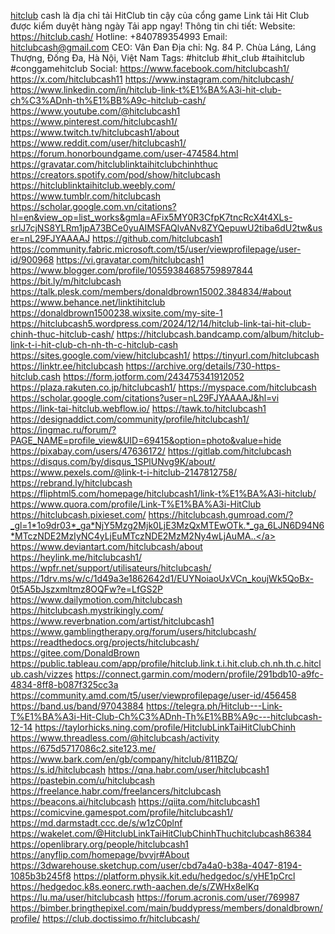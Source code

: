 <a href="https://hitclub.cash/">hitclub</a> cash là địa chỉ tải HitClub tin cậy của cổng game Link tải Hit Club được kiểm duyệt hàng ngày Tải app ngay!
Thông tin chi tiết:
Website: <a href="https://hitclub.cash/">https://hitclub.cash/</a>
Hotline: +840789354993
Email: hitclubcash@gmail.com
CEO: Vân Đan
Địa chỉ: Ng. 84 P. Chùa Láng, Láng Thượng, Đống Đa, Hà Nội, Việt Nam
Tags: #hitclub #hit_club #taihitclub #conggamehitclub
Social: 
<a href="https://www.facebook.com/hitclubcash1/">https://www.facebook.com/hitclubcash1/</a>
<a href="https://x.com/hitclubcash11">https://x.com/hitclubcash11</a>
<a href="https://www.instagram.com/hitclubcash/">https://www.instagram.com/hitclubcash/</a>
<a href="https://www.linkedin.com/in/hitclub-link-t%E1%BA%A3i-hit-club-ch%C3%ADnh-th%E1%BB%A9c-hitclub-cash/">https://www.linkedin.com/in/hitclub-link-t%E1%BA%A3i-hit-club-ch%C3%ADnh-th%E1%BB%A9c-hitclub-cash/</a>
<a href="https://www.youtube.com/@hitclubcash1">https://www.youtube.com/@hitclubcash1</a>
<a href="https://www.pinterest.com/hitclubcash1/">https://www.pinterest.com/hitclubcash1/</a>
<a href="https://www.twitch.tv/hitclubcash1/about">https://www.twitch.tv/hitclubcash1/about</a>
<a href="https://www.reddit.com/user/hitclubcash1/">https://www.reddit.com/user/hitclubcash1/</a>
<a href="https://forum.honorboundgame.com/user-474584.html">https://forum.honorboundgame.com/user-474584.html</a>
<a href="https://gravatar.com/hitclublinktaihitclubchinhthuc">https://gravatar.com/hitclublinktaihitclubchinhthuc</a>
<a href="https://creators.spotify.com/pod/show/hitclubcash">https://creators.spotify.com/pod/show/hitclubcash</a>
<a href="https://hitclublinktaihitclub.weebly.com/">https://hitclublinktaihitclub.weebly.com/</a>
<a href="https://www.tumblr.com/hitclubcash">https://www.tumblr.com/hitclubcash</a>
<a href="https://scholar.google.com.vn/citations?hl=en&view_op=list_works&gmla=AFix5MY0R3CfpK7tncRcX4t4XLs-srlJ7cjNS8YLRm1jpA73BCe0yuAIMSFAQlvANv8ZYQepuwU2tiba6dU2tw&user=nL29FJYAAAAJ">https://scholar.google.com.vn/citations?hl=en&view_op=list_works&gmla=AFix5MY0R3CfpK7tncRcX4t4XLs-srlJ7cjNS8YLRm1jpA73BCe0yuAIMSFAQlvANv8ZYQepuwU2tiba6dU2tw&user=nL29FJYAAAAJ</a>
<a href="https://github.com/hitclubcash1">https://github.com/hitclubcash1</a>
<a href="https://community.fabric.microsoft.com/t5/user/viewprofilepage/user-id/900968">https://community.fabric.microsoft.com/t5/user/viewprofilepage/user-id/900968</a>
<a href="https://vi.gravatar.com/hitclubcash1">https://vi.gravatar.com/hitclubcash1</a>
<a href="https://www.blogger.com/profile/10559384685759897844">https://www.blogger.com/profile/10559384685759897844</a>
<a href="https://bit.ly/m/hitclubcash">https://bit.ly/m/hitclubcash</a>
<a href="https://talk.plesk.com/members/donaldbrown15002.384834/#about">https://talk.plesk.com/members/donaldbrown15002.384834/#about</a>
<a href="https://www.behance.net/linktihitclub">https://www.behance.net/linktihitclub</a>
<a href="https://donaldbrown1500238.wixsite.com/my-site-1">https://donaldbrown1500238.wixsite.com/my-site-1</a>
<a href="https://hitclubcash5.wordpress.com/2024/12/14/hitclub-link-tai-hit-club-chinh-thuc-hitclub-cash/">https://hitclubcash5.wordpress.com/2024/12/14/hitclub-link-tai-hit-club-chinh-thuc-hitclub-cash/</a>
<a href="https://hitclubcash.bandcamp.com/album/hitclub-link-t-i-hit-club-ch-nh-th-c-hitclub-cash">https://hitclubcash.bandcamp.com/album/hitclub-link-t-i-hit-club-ch-nh-th-c-hitclub-cash</a>
<a href="https://sites.google.com/view/hitclubcash1/">https://sites.google.com/view/hitclubcash1/</a>
<a href="https://tinyurl.com/hitclubcash">https://tinyurl.com/hitclubcash</a>
<a href="https://linktr.ee/hitclubcash">https://linktr.ee/hitclubcash</a>
<a href="https://archive.org/details/730-https-hitclub.cash">https://archive.org/details/730-https-hitclub.cash</a>
<a href="https://form.jotform.com/243475341912052">https://form.jotform.com/243475341912052</a>
<a href="https://plaza.rakuten.co.jp/hitclubcash1/">https://plaza.rakuten.co.jp/hitclubcash1/</a>
<a href="https://myspace.com/hitclubcash">https://myspace.com/hitclubcash</a>
<a href="https://scholar.google.com/citations?user=nL29FJYAAAAJ&hl=vi">https://scholar.google.com/citations?user=nL29FJYAAAAJ&hl=vi</a>
<a href="https://link-tai-hitclub.webflow.io/">https://link-tai-hitclub.webflow.io/</a>
<a href="https://tawk.to/hitclubcash1">https://tawk.to/hitclubcash1</a>
<a href="https://designaddict.com/community/profile/hitclubcash1/">https://designaddict.com/community/profile/hitclubcash1/</a>
<a href="https://ingmac.ru/forum/?PAGE_NAME=profile_view&UID=69415&option=photo&value=hide">https://ingmac.ru/forum/?PAGE_NAME=profile_view&UID=69415&option=photo&value=hide</a>
<a href="https://pixabay.com/users/47636172/">https://pixabay.com/users/47636172/</a>
<a href="https://gitlab.com/hitclubcash">https://gitlab.com/hitclubcash</a>
<a href="https://disqus.com/by/disqus_1SPlUNvg9K/about/">https://disqus.com/by/disqus_1SPlUNvg9K/about/</a>
<a href="https://www.pexels.com/@link-t-i-hitclub-2147812758/">https://www.pexels.com/@link-t-i-hitclub-2147812758/</a>
<a href="https://rebrand.ly/hitclubcash">https://rebrand.ly/hitclubcash</a>
<a href="https://fliphtml5.com/homepage/hitclubcash1/link-t%E1%BA%A3i-hitclub/">https://fliphtml5.com/homepage/hitclubcash1/link-t%E1%BA%A3i-hitclub/</a>
<a href="https://www.quora.com/profile/Link-T%E1%BA%A3i-HitClub">https://www.quora.com/profile/Link-T%E1%BA%A3i-HitClub</a>
<a href="https://hitclubcash.pixieset.com/">https://hitclubcash.pixieset.com/</a>
<a href="https://hitclubcash.gumroad.com/?_gl=1*1o9dr03*_ga*NjY5Mzg2Mjk0LjE3MzQxMTEwOTk.*_ga_6LJN6D94N6*MTczNDE2MzIyNC4yLjEuMTczNDE2MzM2Ny4wLjAuMA..">https://hitclubcash.gumroad.com/?_gl=1*1o9dr03*_ga*NjY5Mzg2Mjk0LjE3MzQxMTEwOTk.*_ga_6LJN6D94N6*MTczNDE2MzIyNC4yLjEuMTczNDE2MzM2Ny4wLjAuMA..</a>
<a href="https://www.deviantart.com/hitclubcash/about">https://www.deviantart.com/hitclubcash/about</a>
<a href="https://heylink.me/hitclubcash1/">https://heylink.me/hitclubcash1/</a>
<a href="https://wpfr.net/support/utilisateurs/hitclubcash/">https://wpfr.net/support/utilisateurs/hitclubcash/</a>
<a href="https://1drv.ms/w/c/1d49a3e1862642d1/EUYNoiaoUxVCn_koujWk5QoBx-0t5A5bJszxmltmz8OQFw?e=LfGS2P">https://1drv.ms/w/c/1d49a3e1862642d1/EUYNoiaoUxVCn_koujWk5QoBx-0t5A5bJszxmltmz8OQFw?e=LfGS2P</a>
<a href="https://www.dailymotion.com/hitclubcash">https://www.dailymotion.com/hitclubcash</a>
<a href="https://hitclubcash.mystrikingly.com/">https://hitclubcash.mystrikingly.com/</a>
<a href="https://www.reverbnation.com/artist/hitclubcash1">https://www.reverbnation.com/artist/hitclubcash1</a>
<a href="https://www.gamblingtherapy.org/forum/users/hitclubcash/">https://www.gamblingtherapy.org/forum/users/hitclubcash/</a>
<a href="https://readthedocs.org/projects/hitclubcash/">https://readthedocs.org/projects/hitclubcash/</a>
<a href="https://gitee.com/DonaldBrown">https://gitee.com/DonaldBrown</a>
<a href="https://public.tableau.com/app/profile/hitclub.link.t.i.hit.club.ch.nh.th.c.hitclub.cash/vizzes">https://public.tableau.com/app/profile/hitclub.link.t.i.hit.club.ch.nh.th.c.hitclub.cash/vizzes</a>
<a href="https://connect.garmin.com/modern/profile/291bdb10-a9fc-4834-8ff8-b087f325cc3a">https://connect.garmin.com/modern/profile/291bdb10-a9fc-4834-8ff8-b087f325cc3a</a>
<a href="https://community.amd.com/t5/user/viewprofilepage/user-id/456458">https://community.amd.com/t5/user/viewprofilepage/user-id/456458</a>
<a href="https://band.us/band/97043884">https://band.us/band/97043884</a>
<a href="https://telegra.ph/Hitclub---Link-T%E1%BA%A3i-Hit-Club-Ch%C3%ADnh-Th%E1%BB%A9c---hitclubcash-12-14">https://telegra.ph/Hitclub---Link-T%E1%BA%A3i-Hit-Club-Ch%C3%ADnh-Th%E1%BB%A9c---hitclubcash-12-14</a>
<a href="https://taylorhicks.ning.com/profile/HitclubLinkTaiHitClubChinh">https://taylorhicks.ning.com/profile/HitclubLinkTaiHitClubChinh</a>
<a href="https://www.threadless.com/@hitclubcash/activity">https://www.threadless.com/@hitclubcash/activity</a>
<a href="https://675d5717086c2.site123.me/">https://675d5717086c2.site123.me/</a>
<a href="https://www.bark.com/en/gb/company/hitclub/811BZQ/">https://www.bark.com/en/gb/company/hitclub/811BZQ/</a>
<a href="https://s.id/hitclubcash">https://s.id/hitclubcash</a>
<a href="https://qna.habr.com/user/hitclubcash1">https://qna.habr.com/user/hitclubcash1</a>
<a href="https://pastebin.com/u/hitclubcash">https://pastebin.com/u/hitclubcash</a>
<a href="https://freelance.habr.com/freelancers/hitclubcash">https://freelance.habr.com/freelancers/hitclubcash</a>
<a href="https://beacons.ai/hitclubcash">https://beacons.ai/hitclubcash</a>
<a href="https://qiita.com/hitclubcash1">https://qiita.com/hitclubcash1</a>
<a href="https://comicvine.gamespot.com/profile/hitclubcash1/">https://comicvine.gamespot.com/profile/hitclubcash1/</a>
<a href="https://md.darmstadt.ccc.de/s/w1zC0plnf">https://md.darmstadt.ccc.de/s/w1zC0plnf</a>
<a href="https://wakelet.com/@HitclubLinkTaiHitClubChinhThuchitclubcash86384">https://wakelet.com/@HitclubLinkTaiHitClubChinhThuchitclubcash86384</a>
<a href="https://openlibrary.org/people/hitclubcash1">https://openlibrary.org/people/hitclubcash1</a>
<a href="https://anyflip.com/homepage/bvvjr#About">https://anyflip.com/homepage/bvvjr#About</a>
<a href="https://3dwarehouse.sketchup.com/user/cbd7a4a0-b38a-4047-8194-1085b3b245f8">https://3dwarehouse.sketchup.com/user/cbd7a4a0-b38a-4047-8194-1085b3b245f8</a>
<a href="https://platform.physik.kit.edu/hedgedoc/s/yHE1pCrcl">https://platform.physik.kit.edu/hedgedoc/s/yHE1pCrcl</a>
<a href="https://hedgedoc.k8s.eonerc.rwth-aachen.de/s/ZWHx8elKq">https://hedgedoc.k8s.eonerc.rwth-aachen.de/s/ZWHx8elKq</a>
<a href="https://lu.ma/user/hitclubcash">https://lu.ma/user/hitclubcash</a>
<a href="https://forum.acronis.com/user/769987">https://forum.acronis.com/user/769987</a>
<a href="https://bimber.bringthepixel.com/main/buddypress/members/donaldbrown/profile/">https://bimber.bringthepixel.com/main/buddypress/members/donaldbrown/profile/</a>
<a href="https://club.doctissimo.fr/hitclubcash/">https://club.doctissimo.fr/hitclubcash/</a>
